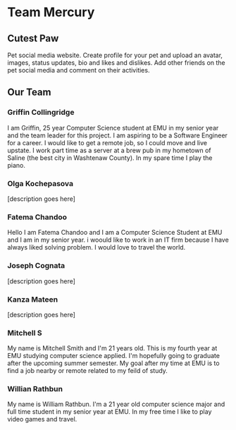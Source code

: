 # Team Mercury



## Cutest Paw
Pet social media website. Create profile for your pet and upload an avatar, images, status updates, bio and likes and dislikes. Add other friends on the pet social media
and comment on their activities.

## Our Team
### Griffin Collingridge
I am Griffin, 25 year Computer Science student at EMU in my senior year and the team leader for this project. I am aspiring to be a Software Engineer for a career.
I would like to get a remote job, so I could move and live upstate. I work part time as a server at a brew pub in my hometown of Saline (the best city in Washtenaw County).
In my spare time I play the piano.

### Olga Kochepasova
[description goes here]

### Fatema Chandoo
Hello I am Fatema Chandoo and I am a Computer Science Student at EMU and I am in my senior year. i woould like to work in an IT firm because I have always liked solving problem. I would love to travel the world.

### Joseph Cognata
[description goes here]

### Kanza Mateen
[description goes here]

### Mitchell S
My name is Mitchell Smith and I'm 21 years old. This is my fourth year at EMU studying computer science applied. I'm hopefully going to graduate after the upcoming summer semester. My goal after my time at EMU is to find a job nearby or remote related to my feild of study.

### Willian Rathbun
My name is William Rathbun. I'm a 21 year old computer science major and full time student in my senior year at EMU. In my free time I like to play video games and travel.
